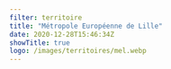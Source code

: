```yaml
---
filter: territoire
title: "Métropole Européenne de Lille"
date: 2020-12-28T15:46:34Z
showTitle: true
logo: /images/territoires/mel.webp
---
```

